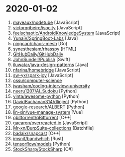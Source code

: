 # 2020-01-02

1. [mayeaux/nodetube](https://github.com/mayeaux/nodetube "Open-source YouTube alternative that also supports image and audio uploads. Powered by NodeJS") [JavaScript]
2. [victorqribeiro/isocity](https://github.com/victorqribeiro/isocity "A isometric city builder in JavaScript") [JavaScript]
3. [feelschaotic/AndroidKnowledgeSystem](https://github.com/feelschaotic/AndroidKnowledgeSystem "The most complete Android advanced route knowledge map ⭐️你想要的最全 Android 进阶路线知识图谱+干货资料收集🚀") [JavaScript]
4. [YunaiV/SpringBoot-Labs](https://github.com/YunaiV/SpringBoot-Labs "Spring Boot 2.X 专栏更新中，未来更新 Spring Cloud Alibaba 。欢迎胖友 Star 一波") [Java]
5. [pingcap/chaos-mesh](https://github.com/pingcap/chaos-mesh "A Chaos Engineering Platform for Kubernetes") [Go]
6. [synesthesiam/rhasspy](https://github.com/synesthesiam/rhasspy "Rhasspy voice assistant for Home Assistant and Hass.IO") [HTML]
7. [GitHubDaily/GitHubDaily](https://github.com/GitHubDaily/GitHubDaily "GitHubDaily 分享内容定期整理与分类。欢迎推荐、自荐项目，让更多人知道你的项目。") 
8. [JohnSundell/Publish](https://github.com/JohnSundell/Publish "A static site generator for Swift developers") [Swift]
9. [iluwatar/java-design-patterns](https://github.com/iluwatar/java-design-patterns "Design patterns implemented in Java") [Java]
10. [nfarina/homebridge](https://github.com/nfarina/homebridge "HomeKit support for the impatient") [JavaScript]
11. [sw-yx/spark-joy](https://github.com/sw-yx/spark-joy "✨😂easy ways to add design flair, user delight, and whimsy to your product.") [JavaScript]
12. [ossu/computer-science](https://github.com/ossu/computer-science "🎓 Path to a free self-taught education in Computer Science!") 
13. [jwasham/coding-interview-university](https://github.com/jwasham/coding-interview-university "A complete computer science study plan to become a software engineer.") 
14. [neeru1207/AI_Sudoku](https://github.com/neeru1207/AI_Sudoku "GUI based Smart Sudoku Solver that tries to extract a sudoku puzzle from a photo and solve it") [Python]
15. [vinta/awesome-python](https://github.com/vinta/awesome-python "A curated list of awesome Python frameworks, libraries, software and resources") [Python]
16. [DavidBuchanan314/dlinject](https://github.com/DavidBuchanan314/dlinject "Inject a shared library (i.e. arbitrary code) into a live linux process, without ptrace") [Python]
17. [google-research/ALBERT](https://github.com/google-research/ALBERT "ALBERT: A Lite BERT for Self-supervised Learning of Language Representations") [Python]
18. [lin-xin/vue-manage-system](https://github.com/lin-xin/vue-manage-system "基于vue + element的后台管理系统解决方案") [Vue]
19. [qbittorrent/qBittorrent](https://github.com/qbittorrent/qBittorrent "qBittorrent BitTorrent client") [C++]
20. [gaearon/overreacted.io](https://github.com/gaearon/overreacted.io "Personal blog by Dan Abramov.") [JavaScript]
21. [Mr-xn/BurpSuite-collections](https://github.com/Mr-xn/BurpSuite-collections "BurpSuite收集：包括不限于 Burp 文章、破解版、插件(非BApp Store)、汉化等相关教程，欢迎添砖加瓦---burpsuite-pro burpsuite-extender burpsuite cracked-version hackbar hacktools fuzzing fuzz-testing burp-plugin burp-extensions bapp-store brute-force-attacks brute-force-passwords waf sqlmap jar") [Batchfile]
22. [badaix/snapcast](https://github.com/badaix/snapcast "Synchronous multi-room audio player") [C++]
23. [imsnif/bandwhich](https://github.com/imsnif/bandwhich "Terminal bandwidth utilization tool (formerly known as what)") [Rust]
24. [tensorflow/models](https://github.com/tensorflow/models "Models and examples built with TensorFlow") [Python]
25. [StockSharp/StockSharp](https://github.com/StockSharp/StockSharp "Algorithmic trading and quantitative trading open source platform to develop trading robots (stock markets, forex, crypto, bitcoins and options).") [C#]
